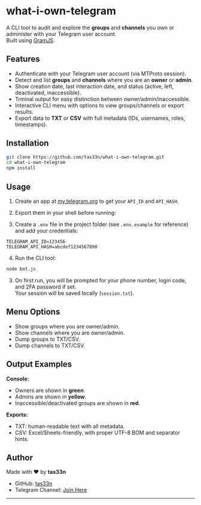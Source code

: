 # what-i-own-telegram

A CLI tool to audit and explore the **groups** and **channels** you own or administer with your Telegram user account.  
Built using [GramJS](https://github.com/gram-js/gramjs).

## Features

- Authenticate with your Telegram user account (via MTProto session).
- Detect and list **groups** and **channels** where you are an **owner** or **admin**.
- Show creation date, last interaction date, and status (active, left, deactivated, inaccessible).
- Trminal output for easy distinction between owner/admin/inaccessible.
- Interactive CLI menu with options to view groups/channels or export results.
- Export data to **TXT** or **CSV** with full metadata (IDs, usernames, roles, timestamps).

## Installation

```bash
git clone https://github.com/tas33n/what-i-own-telegram.git
cd what-i-own-telegram
npm install
```

## Usage

1. Create an app at [my.telegram.org](https://my.telegram.org) to get your `API_ID` and `API_HASH`.
2. Export them in your shell before running:

3. Create a `.env` file in the project folder (see `.env.example` for reference) and add your credentials:

```
TELEGRAM_API_ID=123456
TELEGRAM_API_HASH=abcdef1234567890
```

4. Run the CLI tool:

```bash
node bot.js
```

3. On first run, you will be prompted for your phone number, login code, and 2FA password if set.  
   Your session will be saved locally (`session.txt`).

## Menu Options

- Show groups where you are owner/admin.
- Show channels where you are owner/admin.
- Dump groups to TXT/CSV.
- Dump channels to TXT/CSV.

## Output Examples

**Console:**  
- Owners are shown in **green**.  
- Admins are shown in **yellow**.  
- Inaccessible/deactivated groups are shown in **red**.

**Exports:**  
- TXT: human-readable text with all metadata.  
- CSV: Excel/Sheets-friendly, with proper UTF-8 BOM and separator hints.

## Author

Made with ❤️ by **tas33n**  
- GitHub: [tas33n](https://github.com/tas33n)  
- Telegram Channel: [Join Here](https://t.me/misfitdev)

---
